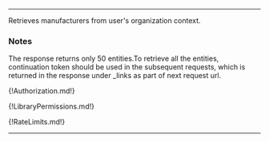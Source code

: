 ---

Retrieves manufacturers from user's organization context.

### Notes

The response returns only 50 entities.To retrieve all the entities, continuation token should be used in the subsequent requests, which is returned in the response under _links as part of next request url.

{!Authorization.md!}

{!LibraryPermissions.md!}

{!RateLimits.md!}

---